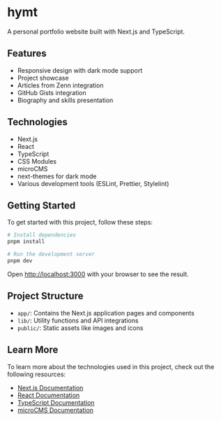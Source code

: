 # hymt

A personal portfolio website built with Next.js and TypeScript.

## Features

- Responsive design with dark mode support
- Project showcase
- Articles from Zenn integration
- GitHub Gists integration
- Biography and skills presentation

## Technologies

- Next.js
- React
- TypeScript
- CSS Modules
- microCMS
- next-themes for dark mode
- Various development tools (ESLint, Prettier, Stylelint)

## Getting Started

To get started with this project, follow these steps:

```bash
# Install dependencies
pnpm install

# Run the development server
pnpm dev
```

Open [http://localhost:3000](http://localhost:3000) with your browser to see the result.

## Project Structure

- `app/`: Contains the Next.js application pages and components
- `lib/`: Utility functions and API integrations
- `public/`: Static assets like images and icons

## Learn More

To learn more about the technologies used in this project, check out the following resources:

- [Next.js Documentation](https://nextjs.org/docs)
- [React Documentation](https://reactjs.org/docs/getting-started.html)
- [TypeScript Documentation](https://www.typescriptlang.org/docs/)
- [microCMS Documentation](https://document.microcms.io/manual/introduction)